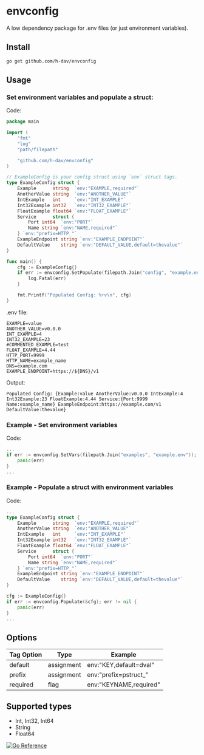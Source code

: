 # envconfig

A low dependency package for .env files (or just environment variables).

## Install

```bash
go get github.com/h-dav/envconfig
```

## Usage

### Set environment variables and populate a struct:

Code:

```go
package main

import (
	"fmt"
	"log"
	"path/filepath"

	"github.com/h-dav/envconfig"
)

// ExampleConfig is your config struct using `env` struct tags.
type ExampleConfig struct {
	Example      string  `env:"EXAMPLE,required"`
	AnotherValue string  `env:"ANOTHER_VALUE"`
	IntExample   int     `env:"INT_EXAMPLE"`
	Int32Example int32   `env:"INT32_EXAMPLE"`
	FloatExample float64 `env:"FLOAT_EXAMPLE"`
	Service      struct {
		Port int64  `env:"PORT"`
		Name string `env:"NAME,required"`
	} `env:"prefix=HTTP_"`
	ExampleEndpoint string `env:"EXAMPLE_ENDPOINT"`
	DefaultValue    string `env:"DEFAULT_VALUE,default=thevalue"`
}

func main() {
	cfg := ExampleConfig{}
	if err := envconfig.SetPopulate(filepath.Join("config", "example.env"), &cfg); err != nil {
		log.Fatal(err)
	}

	fmt.Printf("Populated Config: %+v\n", cfg)
}
```

.env file:

```
EXAMPLE=value
ANOTHER_VALUE=v0.0.0
INT_EXAMPLE=4
INT32_EXAMPLE=23
#COMMENTED_EXAMPLE=test
FLOAT_EXAMPLE=4.44
HTTP_PORT=9999
HTTP_NAME=example_name
DNS=example.com
EXAMPLE_ENDPOINT=https://${DNS}/v1
```

Output:

```
Populated Config: {Example:value AnotherValue:v0.0.0 IntExample:4 Int32Example:23 FloatExample:4.44 Service:{Port:9999 Name:example_name} ExampleEndpoint:https://example.com/v1 DefaultValue:thevalue}
```

### Example - Set environment variables

Code:

```go
...
if err := envconfig.SetVars(filepath.Join("examples", "example.env")); err != nil {
	panic(err)
}
...
```

### Example - Populate a struct with environment variables

Code:

```go
...
type ExampleConfig struct {
	Example      string  `env:"EXAMPLE,required"`
	AnotherValue string  `env:"ANOTHER_VALUE"`
	IntExample   int     `env:"INT_EXAMPLE"`
	Int32Example int32   `env:"INT32_EXAMPLE"`
	FloatExample float64 `env:"FLOAT_EXAMPLE"`
	Service      struct {
		Port int64  `env:"PORT"`
		Name string `env:"NAME,required"`
	} `env:"prefix=HTTP_"`
	ExampleEndpoint string `env:"EXAMPLE_ENDPOINT"`
	DefaultValue    string `env:"DEFAULT_VALUE,default=thevalue"`
}

cfg := ExampleConfig{}
if err := envconfig.Populate(&cfg); err != nil {
    panic(err)
}
...
```

## Options

| Tag Option | Type       | Example                |
| ---------- | ---------- | ---------------------- |
| default    | assignment | env:"KEY,default=dval" |
| prefix     | assignment | env:"prefix=pstruct_"  |
| required   | flag       | env:"KEYNAME,required" |

## Supported types

- Int, Int32, Int64
- String
- Float64

[![Go Reference](https://pkg.go.dev/badge/github.com/h-dav/envconfig.svg)](https://pkg.go.dev/github.com/h-dav/envconfig)
